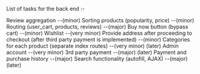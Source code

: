 List of tasks for the back end :-

Review aggregation                                                                      --(minor)
Sorting products (popularity, price)                                                    --(minor)
Routing (user_cart, products, reviews)                                                  --(major)
Buy now button (bypass cart)                                                            --(minor)
Wishlist                                                                                --(very minor)
Provide address after proceeding to checkout (after third party payment is implemented) --(minor)
Categories for each product (separate index routes)                                     --(very minor) (later)
Admin account                                                                           --(very minor) 
3rd party payment                                                                       --(major) (later)
Payment and purchase history                                                            --(major)
Search functionality (autofill, AJAX)                                                   --(major) (later)
